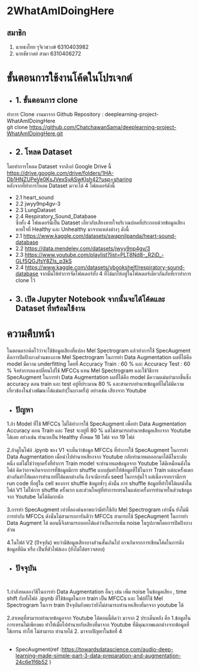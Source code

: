 # 2WhatAmIDoingHere
## สมาชิก
1. นายธงไทย รุจิเวชวงษ์ 6310403982
2. นายชัชวาลย์ สามา 6310406272

# ขั้นตอนการใช้งานโค้ดในโปรเจกต์

- ## 1. ขั้นตอนการ clone
ทำการ Clone งานมาจาก Github Repository : deeplearning-project-WhatAmIDoingHere <br />
git clone https://github.com/ChatchawanSama/deeplearning-project-WhatAmIDoingHere.git

- ## 2. โหลด Dataset
โดยทำการโหลด Dataset จากลิงก์ Google Drive นี้ <br />
https://drive.google.com/drive/folders/1HA-Db1HNZUPeVe0KsJVexSyASwKIsh42?usp=sharing <br />
หลังจากที่ทำการโหลด Dataset มาจะได้ 4 โฟลเดอร์ดังนี้ <br />
* 2.1 heart_sound 
* 2.2 jwyy9np4gv-3 
* 2.3 LungDataset 
* 2.4 Respiratory_Sound_Database <br />
ซึ่งทั้ง 4 โฟลเดอร์นี้เป็น Dataset เกี่ยวกับเสียงหายใจบริเวณปอดที่ประกอบด้วยข้อมูลเสียงหายใจที่ Healthy และ Unhealthy มาจากแหล่งต่างๆ ดังนี้ <br />
* 2.1 https://www.kaggle.com/datasets/swapnilpanda/heart-sound-database
* 2.2 https://data.mendeley.com/datasets/jwyy9np4gv/3
* 2.3 https://www.youtube.com/playlist?list=PLT8Nd8-_R2iD_-GLfSQGJfsY8ZIs_p3kS
* 2.4 https://www.kaggle.com/datasets/vbookshelf/respiratory-sound-database
จากนั้นให้ทำการจัดโฟลเดอร์ทั้ง 4 ที่ได้มาให้อยู่ในโฟลเดอร์เดียวกันกับที่เราทำการ clone ไว้ <br />

- ## 3. เปิด Jupyter Notebook จากนั้นจะได้โค้ดและ Dataset ที่พร้อมใช้งาน

# ความคืบหน้า
ในตอนแรกคิดไว้ว่าจะใช้ข้อมูลเสียงที่แปลง Mel Spectrogram แล้วทำการใช้ SpecAugment คือการปิดปังบางส่วนของภาพ Mel Spectrogram ในการทำ Data Augmentation ผลที่ได้คือ model มีความ underfitting โดยที่ Accuracy Train : 60 % และ Accuracy Test : 60 % จึงทำการลองเปลี่ยนไปใช้ MFCCs แทน Mel Spectrogram และใช้วิธีการ SpecAugment ในการทำ Data Augmentation ผลที่ได้คือ model มีความแม่นยำมากขึ้นซึ่ง accuracy ตอน train และ test อยู่ที่ประมาณ 80 % และสามารถทำนายข้อมูลที่ไม่ได้มีความเกี่ยวข้องในช่วงพัฒนาได้แม่นยำ(ในบางครั้ง) อย่างเช่น เสียงจาก Youtube <br />
- ## ปัญหา
1.ถ้า Model ที่ใช้ MFCCs ไม่ได้ทำการใช้ SpecAugment เพื่อทำ Data Augmentation Accuracy ตอน Train และ Test จะอยู่ที่ 80 % แต่ไม่สามารถทำนายข้อมูลเสียงจาก Youtube ได้เลย อย่างเช่น ทำนายเป็น Healthy ทั้งหมด 18 ไฟล์ จาก 19 ไฟล์<br /><br />
2.ถ้าดูในไฟล์ .ipynb ของ V1 จะเห็นว่าข้อมูล MFCCs ที่ทำการใช้ SpecAugment ในการทำ Data Augmentation เมื่อนำไปทำนายเสียงจาก Youtube กลับทำนายผลออกมาได้ดีในระดับหนึ่ง แต่ไม่ใช่ว่าทุกครั้งที่ทำการ Train model จะทำนายผลข้อมูลจาก Youtube ได้ดีเหมือนดังในไฟล์ คิดว่าอาจเกิดจากการที่ข้อมูลมีการ shuffle แบบสุ่มทำให้ข้อมูลที่ใช้ในการ Train แต่ละครั้งแตกต่างกันทำให้ผลการทำนายที่ได้แตกต่างกัน ถึงจะมีการตั้ง seed ในการสุ่มไว้ แต่เนื่องจากเรามีการ run code ที่อยู่ใน cell ของการ shuffle ข้อมูลซ้ำๆ ดังนั้น การ shuffle ข้อมูลที่ทำให้ได้ผลดังในไฟล์ V1 ไม่ใช่การ shuffle ครั้งแรก และส่วนใหญ่ที่ทำการเทรนในแต่ละครั้งการทำนายในส่วนข้อมูลจาก Youtube ไม่ได้ดีมากนัก<br /><br />
3.การทำ SpecAugment เท่าที่ลองค้นหาพบว่ามีทำใช้กับ Mel Spectrogram เท่านั้น ยังไม่มีการทำกับ MFCCs ดังนั้นไม่สามารถการันตีว่า MFCCs สามารถใช้ SpecAugment ในการทำ Data Augment ได้ ตอนนี้จึงสามารถบอกได้แค่ว่าเป็นการเพิ่ม noise ในรูปภาพโดยการปิดปังบางส่วน<br /><br />
4.ในไฟล์ V2 (ปัจจุบัน) พบว่ามีข้อมูลเสียงบางส่วนสั้นเกินไป อาจเกิดจากการเขียนโค้ดในการดึงข้อมูลที่ผิด หรือ เป็นที่ตัวไฟล์เอง (ยังไม่ได้ตรวจสอบ)<br />
- ## ปัจจุบัน<br /><br />
1.กำลังทดลองวิธีในการทำ Data Augmentation อื่นๆ เช่น เพิ่ม noise ในข้อมูลเสียง , time shift กับทั้งไฟล์ .ipynb ที่ใช้ข้อมูลในการ train เป็น MFCCs และ ไฟล์ที่ใช้ Mel Spectrogram ในการ train ปัจจุบันยังพบว่ายังไม่สามารถทำนายเสียงที่มาจาก youtube ได้<br /><br />
2.สาเหตุที่สามารถทำนายข้อมูลจาก Youtube ได้ตอนนี้คิดว่า มาจาก 2 ประเด็นหลัง คือ 1.ข้อมูลในการเทรนไม่เพียงพอ ทำให้เมื่อไปทำนายกับเสียงที่มาจาก Youtube ที่มีคุณภาพแตกต่างจากข้อมูลที่ใช้เทรน ทำให้ ไม่สามารถ ทำนายได้ 2. มาจากปัญหาในข้อที่ 4<br /><br />
- SpecAugment(ref :https://towardsdatascience.com/audio-deep-learning-made-simple-part-3-data-preparation-and-augmentation-24c6e1f6b52 )<br />
